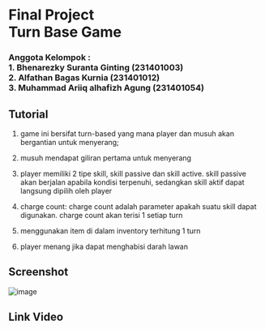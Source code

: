 # Final Project<br>Turn Base Game
### Anggota Kelompok : <br>1. Bhenarezky Suranta Ginting (231401003)<br>2. Alfathan Bagas Kurnia (231401012)<br>3. Muhammad Ariiq alhafizh Agung (231401054)

   
## Tutorial
1. game ini bersifat turn-based yang mana player dan musuh akan bergantian untuk menyerang;

2. musuh mendapat giliran pertama untuk menyerang

3. player memiliki 2 tipe skill, skill passive dan skill active. skill passive akan berjalan apabila
   kondisi terpenuhi, sedangkan skill aktif dapat langsung dipilih oleh player

4. charge count: charge count adalah parameter apakah suatu skill dapat digunakan. charge count akan
   terisi 1 setiap turn

5. menggunakan item di dalam inventory terhitung 1 turn

6. player menang jika dapat menghabisi darah lawan


## Screenshot
![image](https://github.com/FathanBagas07/Project-UAS-Lab-Ap-5/assets/145728133/f7742498-ce43-4e94-9095-971d7b17763e)

## Link Video
